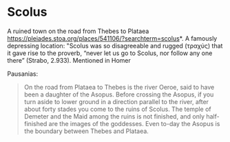 # Scolus

A ruined town on the road from Thebes to Plataea https://pleiades.stoa.org/places/541106/?searchterm=scolus*.  A famously depressing location:  "Scolus was so disagreeable and rugged (τραχύς) that it gave rise to the proverb, “never let us go to Scolus, nor follow any one there” (Strabo, 2.933).  Mentioned in Homer

Pausanias:

>  On the road from Plataea to Thebes is the river Oeroe, said to have been a daughter of the Asopus. Before crossing the Asopus, if you turn aside to lower ground in a direction parallel to the river, after about forty stades you come to the ruins of Scolus. The temple of Demeter and the Maid among the ruins is not finished, and only half-finished are the images of the goddesses. Even to-day the Asopus is the boundary between Thebes and Plataea.
